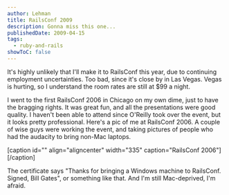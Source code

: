 ```yaml
---
author: Lehman
title: RailsConf 2009
description: Gonna miss this one...
publishedDate: 2009-04-15
tags:
  - ruby-and-rails
showToC: false
---
```


It's highly unlikely that I'll make it to RailsConf this year, due to continuing employment uncertainties. Too bad, since it's close by in Las Vegas. Vegas is hurting, so I understand the room rates are still at $99 a night.

I went to the first RailsConf 2006 in Chicago on my own dime, just to have the bragging rights. It was great fun, and all the presentations were good quality. I haven't been able to attend since O'Reilly took over the event, but it looks pretty professional. Here's a pic of me at RailsConf 2006. A couple of wise guys were working the event, and taking pictures of people who had the audacity to bring non-Mac laptops.

\[caption id="" align="aligncenter" width="335" caption="RailsConf 2006"\]\[/caption\]

The certificate says "Thanks for bringing a Windows machine to RailsConf. Signed, Bill Gates", or something like that. And I'm still Mac-deprived, I'm afraid.
